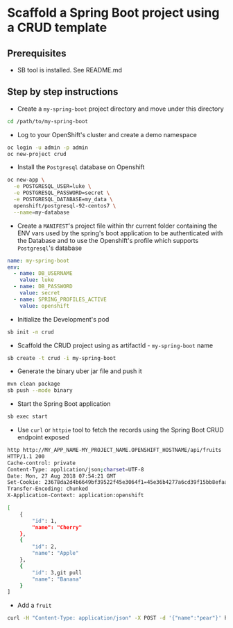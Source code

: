 # Scaffold a Spring Boot project using a CRUD template

## Prerequisites

- SB tool is installed. See README.md 

## Step by step instructions

- Create a `my-spring-boot` project directory and move under this directory

```bash
cd /path/to/my-spring-boot
```

- Log to your OpenShift's cluster and create a demo namespace

```bash
oc login -u admin -p admin
oc new-project crud
```

- Install the `Postgresql` database on Openshift

```bash
oc new-app \
  -e POSTGRESQL_USER=luke \
  -e POSTGRESQL_PASSWORD=secret \
  -e POSTGRESQL_DATABASE=my_data \
  openshift/postgresql-92-centos7 \
  --name=my-database
```

- Create a `MANIFEST`'s project file within thr current folder containing the ENV vars used by the spring's boot application to be authenticated with the Database and to use the Openshift's profile 
 which supports `Postgresql`'s database

```yaml
name: my-spring-boot
env:
  - name: DB_USERNAME
    value: luke
  - name: DB_PASSWORD
    value: secret
  - name: SPRING_PROFILES_ACTIVE
    value: openshift
```

- Initialize the Development's pod 

```bash
sb init -n crud
```

- Scaffold the CRUD project using as artifactId - `my-spring-boot` name

```bash
sb create -t crud -i my-spring-boot
```

- Generate the binary uber jar file and push it

```bash
mvn clean package
sb push --mode binary
```

- Start the Spring Boot application

```bash
sb exec start
```

- Use `curl` or `httpie` tool to fetch the records using the Spring Boot CRUD endpoint exposed

```bash
http http://MY_APP_NAME-MY_PROJECT_NAME.OPENSHIFT_HOSTNAME/api/fruits
HTTP/1.1 200 
Cache-control: private
Content-Type: application/json;charset=UTF-8
Date: Mon, 27 Aug 2018 07:54:21 GMT
Set-Cookie: 23678da2d4b6649bf39522f45e3064f1=45e36b4277a6cd39f15bb8efaa87c882; path=/; HttpOnly
Transfer-Encoding: chunked
X-Application-Context: application:openshift

[
    {
        "id": 1,
        "name": "Cherry"
    },
    {
        "id": 2,
        "name": "Apple"
    },
    {
        "id": 3,git pull
        "name": "Banana"
    }
]
```

- Add a `fruit`

```bash
curl -H "Content-Type: application/json" -X POST -d '{"name":"pear"}' http://MY_APP_NAME-MY_PROJECT_NAME.OPENSHIFT_HOSTNAME/api/fruits
```
